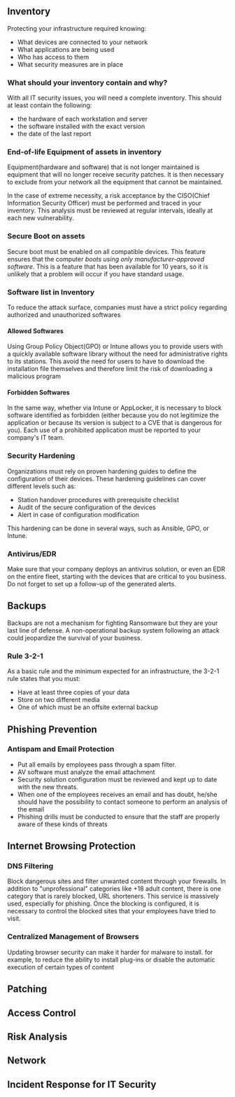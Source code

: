 ## Inventory
Protecting your infrastructure required knowing:
- What devices are connected to your network
- What applications are being used
- Who has access to them
- What security measures are in place


### What should your inventory contain and why?
With all IT security issues, you will need a complete inventory. This should at least contain the following:
- the hardware of each workstation and server
- the software installed with the exact version
- the date of the last report


### End-of-life Equipment of assets in inventory 
Equipment(hardware and software) that is not longer maintained is equipment that will no longer receive security patches. It is then necessary to exclude from your network all the equipment that cannot be maintained. 

In the case of extreme necessity, a risk acceptance by the CISO(Chief Information Security Officer) must be performed and traced in your inventory. This analysis must be reviewed at regular intervals, ideally at each new vulnerability. 

### Secure Boot on assets
Secure boot must be enabled on all compatible devices. This feature ensures that the computer *boots using only manufacturer-approved software*. This is a feature that has been available for 10 years, so it is unlikely that a problem will occur if you have standard usage. 

### Software list in Inventory
To reduce the attack surface, companies must have a strict policy regarding authorized and unauthorized softwares

#### Allowed Softwares
Using Group Policy Object(GPO) or Intune allows you to provide users with a quickly available software library without the need for administrative rights to its stations. This avoid the need for users to have to download the installation file themselves and therefore limit the risk of downloading a malicious program

#### Forbidden Softwares
In the same way, whether via Intune or AppLocker, it is necessary to block software identified as forbidden (either because you do not legitimize the application or because its version is subject to a CVE that is dangerous for you). Each use of a prohibited application must be reported to your company's IT team.

### Security Hardening
Organizations must rely on proven hardening guides to define the configuration of their devices. These hardening guidelines can cover different levels such as:
- Station handover procedures with prerequisite checklist
- Audit of the secure configuration of the devices
- Alert in case of configuration modification

This hardening can be done in several ways, such as Ansible, GPO, or Intune.

### Antivirus/EDR
Make sure that your company deploys an antivirus solution, or even an EDR on the entire fleet, starting with the devices that are critical to you business. Do not forget to set up a follow-up of the generated alerts. 

## Backups
Backups are not a mechanism for fighting Ransomware but they are your last line of defense. A non-operational backup system following an attack could jeopardize the survival of your business.
### Rule 3-2-1
As a basic rule and the minimum expected for an infrastructure, the 3-2-1 rule states that you must:
- Have at least three copies of your data
- Store on two different media
- One of which must be an offsite external backup
## Phishing Prevention
### Antispam and Email Protection
- Put all emails by employees pass through a spam filter. 
- AV software must analyze the email attachment
- Security solution configuration must be reviewed and kept up to date with the new threats.
- When one of the employees receives an email and has doubt, he/she should have the possibility to contact someone to perform an analysis of the email
- Phishing drills must be conducted to ensure that the staff are properly aware of these kinds of threats
## Internet Browsing Protection
### DNS Filtering 
Block dangerous sites and filter unwanted content through your firewalls. In addition to "unprofessional" categories like +18 adult content, there is one category that is rarely blocked, URL shorteners. This service is massively used, especially for phishing. Once the blocking is configured, it is necessary to control the blocked sites that your employees have tried to visit.
### Centralized Management of Browsers
Updating browser security can make it harder for malware to install. for example, to reduce the ability to install plug-ins or disable the automatic execution of certain types of content
## Patching
## Access Control
## Risk Analysis
## Network
## Incident Response for IT Security









